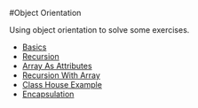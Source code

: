 #Object Orientation

Using object orientation to solve some exercises.

* [Basics](https://github.com/RaphaelBatagini/java/tree/master/ObjectOrientation/Basics)
* [Recursion](https://github.com/RaphaelBatagini/java/tree/master/ObjectOrientation/Recursion)
* [Array As Attributes](https://github.com/RaphaelBatagini/java/tree/master/ObjectOrientation/ArrayAttributes)
* [Recursion With Array](https://github.com/RaphaelBatagini/java/tree/master/ObjectOrientation/RecursionWithArray)
* [Class House Example](https://github.com/RaphaelBatagini/java/tree/master/ObjectOrientation/ClassHouseExample)
* [Encapsulation](https://github.com/RaphaelBatagini/java/tree/master/ObjectOrientation/Encapsulation)

